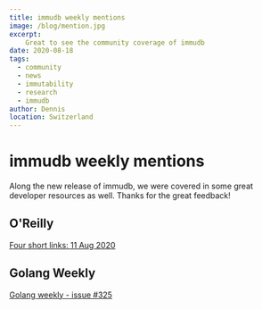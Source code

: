 ```yaml
---
title: immudb weekly mentions
image: /blog/mention.jpg
excerpt: 
    Great to see the community coverage of immudb
date: 2020-08-18
tags: 
  - community
  - news
  - immutability
  - research
  - immudb
author: Dennis
location: Switzerland
---
```


# immudb weekly mentions

Along the new release of immudb, we were covered in some great developer resources as well. Thanks for the great feedback!

## O'Reilly
[Four short links: 11 Aug 2020](https://www.oreilly.com/radar/four-short-links-11-aug-2020/)

## Golang Weekly
[Golang weekly - issue #325](https://golangweekly.com/issues/325)

